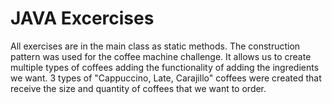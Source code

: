 #  JAVA Excercises

All exercises are in the main class as static methods. The construction pattern was used for the coffee machine challenge.
It allows us to create multiple types of coffees adding the functionality of adding the ingredients we want. 3 types of
"Cappuccino, Late, Carajillo" coffees were created that receive the size and quantity of coffees that we want to order.
